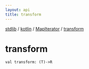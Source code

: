 ```yaml
---
layout: api
title: transform
---
```

[stdlib](../../index.md) / [kotlin](../index.md) / [MapIterator](index.md) / [transform](transform.md)

# transform

```
val transform: (T)->R
```
